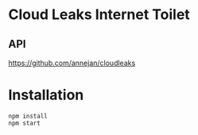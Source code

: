 # Cloud Leaks Internet Toilet

## API 
https://github.com/annejan/cloudleaks

# Installation

```
npm install
npm start
```
